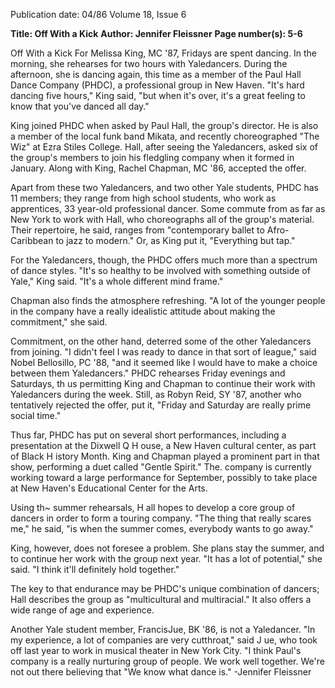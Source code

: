 Publication date: 04/86
Volume 18, Issue 6

**Title: Off With a Kick**
**Author: Jennifer Fleissner**
**Page number(s): 5-6**

Off With a Kick 
For Melissa King, MC '87, Fridays are 
spent dancing. In the morning, she 
rehearses for 
two 
hours with 
Yaledancers. During the afternoon, 
she is dancing again, this time as a 
member of the Paul Hall Dance 
Company (PHDC), 
a 
professional 
group in New Haven. "It's hard 
dancing five hours," King said, "but 
when it's over, it's a great feeling to 
know that you've danced all day." 

King joined PHDC when asked by 
Paul Hall, the group's director. He is 
also a member of the local funk band 
Mikata, and recently choreographed 
"The Wiz" at Ezra Stiles College. Hall, 
after seeing the Yaledancers, asked six 
of the group's members to join his 
fledgling company when it formed in 
January. Along with King, Rachel 
Chapman, MC '86, accepted the offer. 

Apart from these two Yaledancers, 
and two other Yale students, PHDC 
has 11 members; they range from high 
school students, 
who work as 
apprentices, 
33 year-old 
professional dancer. Some commute 
from as far as New York to work with 
Hall, who choreographs all of the 
group's material. Their repertoire, he 
said, ranges from "contemporary ballet 
to Afro-Caribbean to jazz to modern." 
Or, as King put it, "Everything but 
tap." 

For the Yaledancers, though, the 
PHDC offers much more than a 
spectrum of dance styles. "It's so 
healthy to be involved with something 
outside of Yale," King said. "It's a 
whole different 
mind 
frame." 

Chapman also finds the atmosphere 
refreshing. "A lot of the younger 
people in the company have a really 
idealistic attitude about making the 
commitment," she said. 

Commitment, on the other hand, 
deterred some of the other Yaledancers 
from joining. "I didn't feel I was ready 
to dance in that sort of league," said 
Nobel Bellosillo, PC '88, "and it 
seemed like I would have to make a 
choice 
between 
them 
Yaledancers." PHDC rehearses Friday 
evenings and Saturdays, th us 
permitting King and Chapman to 
continue their work with Yaledancers 
during the week. Still, as Robyn Reid, 
SY '87, 
another who tentatively 
rejected the offer, put it, "Friday and 
Saturday are really prime social time." 

Thus far, PHDC has put on several 
short performances, including a 
presentation at the Dixwell Q H ouse, a 
New Haven cultural center, as part of 
Black 
H istory Month. 
King and 
Chapman played a prominent part in 
that show, performing a duet called 
"Gentle Spirit." The. company is 
currently working toward a large 
performance for September, possibly 
to take 
place at 
New Haven's 
Educational Center for the Arts. 

Using th~ summer rehearsals, H all 
hopes to develop a core group of 
dancers in order to form a touring 
company. "The thing that really scares 
me," he said, "is when the summer 
comes, everybody wants to go away." 

King, however, does not foresee a 
problem. 
She plans 
stay the 
summer, and to continue her work 
with the group next year. "It has a lot 
of potential," she said. "I think it'll 
definitely hold together." 

The key to that endurance may be 
PHDC's unique combination of 
dancers; Hall describes the group as 
"multicultural and multiracial." It also 
offers a 
wide range of age and 
experience. 

Another Yale student 
member, FrancisJue, BK '86, is not a 
Yaledancer. "In my experience, a lot of 
companies are very cutthroat," said 
J ue, who took off last year to work in 
musical theater in New York City. "I 
think Paul's company is a really 
nurturing group of people. We work 
well together. We're not out there 
believing that "We know what dance 
is." 
-Jennifer Fleissner
